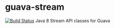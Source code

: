 # guava-stream
[![Build Status](https://travis-ci.org/yanaga/guava-stream.svg?branch=master)](https://travis-ci.org/yanaga/guava-stream)
Java 8 Stream API classes for Guava
